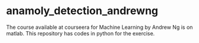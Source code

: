 # anamoly_detection_andrewng

The course available at courseera for Machine Learning by Andrew Ng is on matlab. This repository has codes in python for the exercise.
